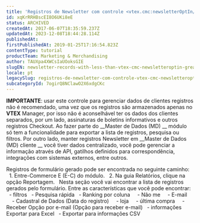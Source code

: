 ```yaml
---
title: 'Registros de Newsletter com controle <vtex.cmc:newsletterOptIn/>'
id: xqKrRRHBscEI8O6UKi8eE
status: ARCHIVED
createdAt: 2017-06-07T18:35:59.237Z
updatedAt: 2023-12-08T18:44:28.114Z
publishedAt: 
firstPublishedAt: 2019-01-25T17:16:54.823Z
contentType: tutorial
productTeam: Marketing & Merchandising
author: TAUXpa4XWCsIaUOoksGIE
slugEN: newsletter-records-with-less-than-vtex-cmc-newsletteroptin-greater-than
locale: pt
legacySlug: registros-de-newsletter-com-controle-vtex-cmc-newsletteroptin
subcategoryId: 7ogirQ8NClawO2X6xdgCKc
---
```


__IMPORTANTE__: usar este controle para gerenciar dados de clientes registros não é recomendado, uma vez que os registros são armazenados apenas no __VTEX__ Manager, por isso não é aconselhável ter os dados dos clientes separados, por um lado, assinaturas de boletins informativos e outros registros Checkout. Ao fazer parte do __Master de Dados (MD) __ módulo só tem a funcionalidade para exportar a lista de registros, pesquisa ou filtros. Por outro lado, manter registros Newsletter em __Master de Dados (MD) cliente __ você tiver dados centralizado, você pode gerenciar a informação através de API, gatilhos definidos para correspondência, integrações com sistemas externos, entre outros.

Registros de formulário gerado pode ser encontrada no seguinte caminho:
  1. Entre-Commerce E (E-C) do módulo.
  2. Na guia Relatórios, clique na opção Reportagem.
 
Nesta seção você vai encontrar a lista de registros gerados pelo formulário. Entre as características que você pode encontrar:
  - filtros
  - Pesquisa rápida
  - Ranking por coluna
    - Não me
    - E-mail
    - Cadastral de Dados (Data do registro)
    - loja
    - última compra
    - Receber Opção por e-mail (Opção para receber e-mail)
  - informações Exportar para Excel
  - Exportar para informações CSV
